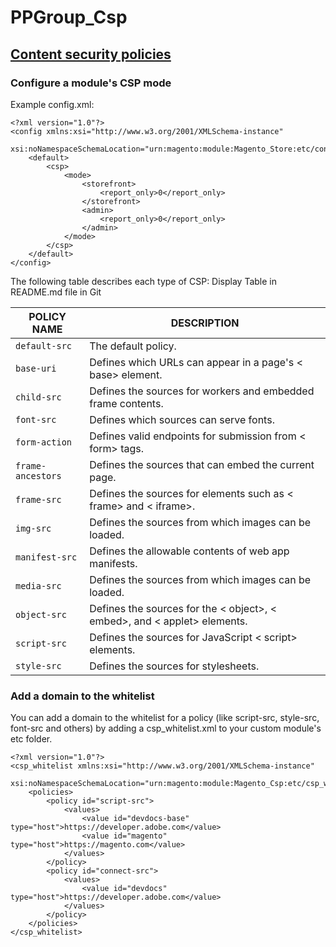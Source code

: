 # PPGroup_Csp

## <a href="https://developer.adobe.com/commerce/php/development/security/content-security-policies/" target="_blank">Content security policies</a>

### Configure a module's CSP mode

Example config.xml:

````
<?xml version="1.0"?>
<config xmlns:xsi="http://www.w3.org/2001/XMLSchema-instance" 
    xsi:noNamespaceSchemaLocation="urn:magento:module:Magento_Store:etc/config.xsd">
    <default>
        <csp>
            <mode>
                <storefront>
                    <report_only>0</report_only>
                </storefront>
                <admin>
                    <report_only>0</report_only>
                </admin>
            </mode>
        </csp>
    </default>
</config>
````

The following table describes each type of CSP:
Display Table in README.md file in Git

| POLICY NAME              | DESCRIPTION                                                              |
|--------------------------|--------------------------------------------------------------------------|
| `default-src`            | The default policy.                                                      |
| `base-uri`               | Defines which URLs can appear in a page's < base> element.               |
| `child-src`              | Defines the sources for workers and embedded frame contents.             |
| `font-src`               | Defines which sources can serve fonts.                                   |
| `form-action`            | Defines valid endpoints for submission from < form> tags.                |
| `frame-ancestors`        | Defines the sources that can embed the current page.                     |
| `frame-src`              | Defines the sources for elements such as < frame> and < iframe>.         |
| `img-src`                | Defines the sources from which images can be loaded.                     |
| `manifest-src`           | Defines the allowable contents of web app manifests.                     |
| `media-src`              | Defines the sources from which images can be loaded.                     |
| `object-src`             | Defines the sources for the < object>, < embed>, and < applet> elements. |
| `script-src`             | Defines the sources for JavaScript < script> elements.                   |
| `style-src`              | Defines the sources for stylesheets.                                     |

### Add a domain to the whitelist
You can add a domain to the whitelist for a policy (like script-src, style-src, font-src and others) by adding a csp_whitelist.xml to your custom module's etc folder.
````
<?xml version="1.0"?>
<csp_whitelist xmlns:xsi="http://www.w3.org/2001/XMLSchema-instance"
    xsi:noNamespaceSchemaLocation="urn:magento:module:Magento_Csp:etc/csp_whitelist.xsd">
    <policies>
        <policy id="script-src">
            <values>
                <value id="devdocs-base" type="host">https://developer.adobe.com</value>
                <value id="magento" type="host">https://magento.com</value>
            </values>
        </policy>
        <policy id="connect-src">
            <values>
                <value id="devdocs" type="host">https://developer.adobe.com</value>
            </values>
        </policy>
    </policies>
</csp_whitelist>
````

